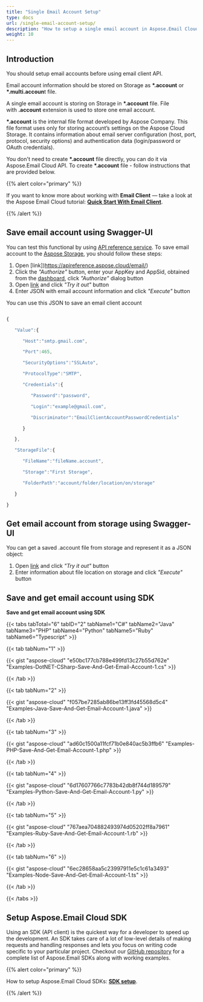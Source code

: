 ```yaml
---
title: "Single Email Account Setup"
type: docs
url: /single-email-account-setup/
description: "How to setup a single email account in Aspose.Email Cloud."
weight: 10
---
```


## **Introduction**
You should setup email accounts before using email client API.

Email account information should be stored on Storage as **\*.account** or **\*.multi.accoun**t file.

A single email account is storing on Storage in **\*.account** file. File with **.account** extension is used to store one email account.

**\*.account** is the internal file format developed by Aspose Company. This file format uses only for storing account’s settings on the Aspose Cloud Storage. It contains information about email server configuration (host, port, protocol, security options) and authentication data (login/password or OAuth credentials). 

You don't need to create **\*.account** file directly, you can do it via Aspose.Email Cloud API. To create **\*.account** file - follow instructions that are provided below. 



{{% alert color="primary" %}} 

If you want to know more about working with **Email Client** — take a look at the Aspose Email Cloud tutorial: [**Quick Start With Email Client**](/quick-start-with-email-client/).

{{% /alert %}} 
## **Save email account using Swagger-UI**
You can test this functional by using [API reference service](https://apireference.aspose.cloud/email/). To save email account to the [Aspose Storage](https://apireference.aspose.cloud/storage/), you should follow these steps:

1. Open [link])https://apireference.aspose.cloud/email/)
1. Click the *"Authorize"* button, enter your AppKey and AppSid, obtained from the [dashboard](https://dashboard.aspose.cloud/), click *"Authorize"* dialog button
1. Open [link](https://apireference.aspose.cloud/email/#/EmailClient/SaveEmailClientAccount) and click *"Try it out"* button
1. Enter JSON with email account information and click *"Execute"* button


You can use this JSON to save an email client account

```javascript

{

   "Value":{

      "Host":"smtp.gmail.com",

      "Port":465,

      "SecurityOptions":"SSLAuto",

      "ProtocolType":"SMTP",

      "Credentials":{

         "Password":"password",

         "Login":"example@gmail.com",

         "Discriminator":"EmailClientAccountPasswordCredentials"

      }

   },

   "StorageFile":{

      "FileName":"fileName.account",

      "Storage":"First Storage",

      "FolderPath":"account/folder/location/on/storage"

   }

}

```

## **Get email account from storage using Swagger-UI**
You can get a saved .account file from storage and represent it as a JSON object:

1. Open [link](https://apireference.aspose.cloud/email/#/EmailClient/GetEmailClientAccount) and click *"Try it out"* button
1. Enter information about file location on storage and click *"Execute"* button
## **Save and get email account using SDK**
**Save and get email account using SDK**

{{< tabs tabTotal="6" tabID="2" tabName1="C#" tabName2="Java" tabName3="PHP" tabName4="Python" tabName5="Ruby" tabName6="Typescript" >}}

{{< tab tabNum="1" >}}

{{< gist "aspose-cloud" "e50bc177cb788e499fd13c27b55d762e" "Examples-DotNET-CSharp-Save-And-Get-Email-Account-1.cs" >}}

{{< /tab >}}

{{< tab tabNum="2" >}}

{{< gist "aspose-cloud" "f057be7285ab86be13ff3fd45568d5c4" "Examples-Java-Save-And-Get-Email-Account-1.java" >}}

{{< /tab >}}

{{< tab tabNum="3" >}}

{{< gist "aspose-cloud" "ad60c1500a11fcf71b0e840ac5b3ffb6" "Examples-PHP-Save-And-Get-Email-Account-1.php" >}}

{{< /tab >}}

{{< tab tabNum="4" >}}

{{< gist "aspose-cloud" "6d17607766c7783b42db8f744d189579" "Examples-Python-Save-And-Get-Email-Account-1.py" >}}

{{< /tab >}}

{{< tab tabNum="5" >}}

{{< gist "aspose-cloud" "767aea704882493974d05202ff8a7961" "Examples-Ruby-Save-And-Get-Email-Account-1.rb" >}}

{{< /tab >}}

{{< tab tabNum="6" >}}

{{< gist "aspose-cloud" "6ec28658aa5c23997911e5c1c61a3493" "Examples-Node-Save-And-Get-Email-Account-1.ts" >}}

{{< /tab >}}

{{< /tabs >}}
## **Setup Aspose.Email Cloud SDK**
Using an SDK (API client) is the quickest way for a developer to speed up the development. An SDK takes care of a lot of low-level details of making requests and handling responses and lets you focus on writing code specific to your particular project. Checkout our [GitHub repository](https://github.com/aspose-email-cloud) for a complete list of Aspose.Email SDKs along with working examples.

{{% alert color="primary" %}} 

How to setup Aspose.Email Cloud SDKs: [**SDK setup**](/sdk-setup/).

{{% /alert %}}
